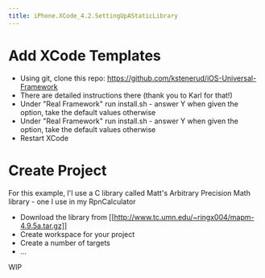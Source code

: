 ```yaml
---
title: iPhone.XCode_4.2.SettingUpAStaticLibrary
---
```

# Add XCode Templates
* Using git, clone this repo: https://github.com/kstenerud/iOS-Universal-Framework
* There are detailed instructions there (thank you to Karl for that!)
* Under "Real Framework" run install.sh - answer Y when given the option, take the default values otherwise
* Under "Real Framework" run install.sh - answer Y when given the option, take the default values otherwise
* Restart XCode

# Create Project
For this example, I'l use a C library called Matt's Arbitrary Precision Math library - one I use in my RpnCalculator
* Download the library from [[http://www.tc.umn.edu/~ringx004/mapm-4.9.5a.tar.gz]]
* Create workspace for your project
* Create a number of targets 
* ...

WIP


